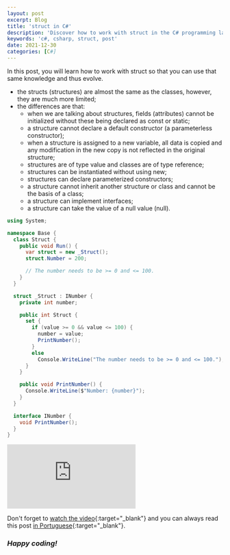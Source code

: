 ```yaml
---
layout: post
excerpt: Blog
title: 'struct in C#'
description: 'Discover how to work with struct in the C# programming language. Get answers to your questions with the theory and examples presented.'
keywords: 'c#, csharp, struct, post'
date: 2021-12-30
categories: [C#]
---
```


In this post, you will learn how to work with struct so that you can use that same knowledge and thus evolve.

- the structs (structures) are almost the same as the classes, however, they are much more limited;
- the differences are that:
  - when we are talking about structures, fields (attributes) cannot be initialized without these being declared as const or static;
  - a structure cannot declare a default constructor (a parameterless constructor);
  - when a structure is assigned to a new variable, all data is copied and any modification in the new copy is not reflected in the original structure;
  - structures are of type value and classes are of type reference;
  - structures can be instantiated without using new;
  - structures can declare parameterized constructors;
  - a structure cannot inherit another structure or class and cannot be the basis of a class;
  - a structure can implement interfaces;
  - a structure can take the value of a null value (null).

```csharp
using System;

namespace Base {
  class Struct {
    public void Run() {
      var struct = new _Struct();
      struct.Number = 200;

      // The number needs to be >= 0 and <= 100.
    }
  }

  struct _Struct : INumber {
    private int number;

    public int Struct {
      set {
        if (value >= 0 && value <= 100) {
          number = value;
          PrintNumber();
        }
        else
          Console.WriteLine("The number needs to be >= 0 and <= 100.");
      }
    }

    public void PrintNumber() {
      Console.WriteLine($"Number: {number}");
    }
  }

  interface INumber {
    void PrintNumber();
  }
}
```

<div class="video-container">
  <iframe src="https://www.youtube.com/embed/tyvCf7CUEfg" frameborder="0" allowfullscreen></iframe>
</div>

Don't forget to [watch the video](https://youtu.be/tyvCf7CUEfg){:target="\_blank"} and you can always read this post [in Portuguese](https://caffeinealgorithm.com/blog/20211230/struct-em-csharp/){:target="\_blank"}.

### _Happy coding!_
